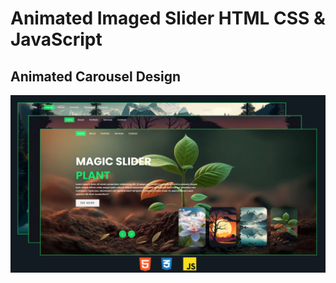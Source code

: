 # Animated Imaged Slider HTML CSS & JavaScript 
## Animated Carousel Design

![](./images/Slider-demo.png)
